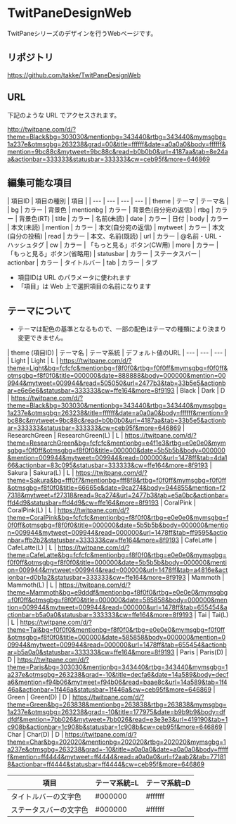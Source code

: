 # TwitPaneDesignWeb

TwitPaneシリーズのデザインを行うWebページです。

## リポジトリ

https://github.com/takke/TwitPaneDesignWeb

## URL

下記のような URL でアクセスされます。

http://twitpane.com/d/?theme=Black&bg=303030&mentionbg=343440&rtbg=343440&mymsgbg=1a237e&otmsgbg=263238&grad=00&title=ffffff&date=a0a0a0&body=ffffff&mention=9bc88c&mytweet=9bc88c&read=b0b0b0&url=4187aa&tab=8e24aa&actionbar=333333&statusbar=333333&cw=ceb95f&more=646869

## 編集可能な項目

| 項目ID | 項目の種別 | 項目 |
| --- | --- | --- | --- |
| theme     | テーマ | テーマ名 |
| bg        | カラー | 背景色
| mentionbg | カラー | 背景色(自分宛の返信)
| rtbg      | カラー | 背景色(RT)
| title     | カラー | 名前(未読)
| date      | カラー | 日付
| body      | カラー | 本文(未読)
| mention   | カラー | 本文(自分宛の返信)
| mytweet   | カラー | 本文(自分の投稿)
| read      | カラー | 本文、名前(既読)
| url       | カラー | @名前・URL・ハッシュタグ
| cw        | カラー | 「もっと見る」ボタン(CW用)
| more      | カラー | 「もっと見る」ボタン(省略用)
| statusbar | カラー | ステータスバー
| actionbar | カラー | タイトルバー
| tab       | カラー | タブ

- 項目IDは URL のパラメータに使われます
- 「項目」は Web 上で選択項目の名前になります

## テーマについて

- テーマは配色の基準となるもので、一部の配色はテーマの種類により決まり変更できません。

| theme (項目ID) | テーマ名 | テーマ系統 | デフォルト値のURL
| --- | --- | --- |
| Light          | Light                 | L | https://twitpane.com/d/?theme=Light&bg=fcfcfc&mentionbg=f8f0f0&rtbg=f0f0ff&mymsgbg=f0f0ff&otmsgbg=f8f0f0&title=000000&date=888888&body=000000&mention=009944&mytweet=009944&read=505050&url=2477b3&tab=33b5e5&actionbar=e6e6e6&statusbar=333333&cw=ffe164&more=8f9193
| Black          | Dark                  | D | https://twitpane.com/d/?theme=Black&bg=303030&mentionbg=343440&rtbg=343440&mymsgbg=1a237e&otmsgbg=263238&title=ffffff&date=a0a0a0&body=ffffff&mention=9bc88c&mytweet=9bc88c&read=b0b0b0&url=4187aa&tab=33b5e5&actionbar=333333&statusbar=333333&cw=ceb95f&more=646869
| ResearchGreen  | ResearchGreen(L)      | L | https://twitpane.com/d/?theme=ResearchGreen&bg=fcfcfc&mentionbg=e4f1e3&rtbg=e0e0e0&mymsgbg=f0f0ff&otmsgbg=f8f0f0&title=000000&date=5b5b5b&body=000000&mention=009944&mytweet=009944&read=000000&url=1478ff&tab=4da166&actionbar=83c095&statusbar=333333&cw=ffe164&more=8f9193
| Sakura         | Sakura(L)             | L | https://twitpane.com/d/?theme=Sakura&bg=fff0f7&mentionbg=fff8f8&rtbg=f0f0ff&mymsgbg=f0f0ff&otmsgbg=f8f0f0&title=66665e&date=9ca274&body=944855&mention=f27318&mytweet=f27318&read=9ca274&url=2477b3&tab=e5a0bc&actionbar=ffd4d9&statusbar=ffd4d9&cw=ffe164&more=8f9193
| CoralPink      | CoralPink(L)          | L | https://twitpane.com/d/?theme=CoralPink&bg=fcfcfc&mentionbg=f8f0f0&rtbg=e0e0e0&mymsgbg=f0f0ff&otmsgbg=f8f0f0&title=000000&date=5b5b5b&body=000000&mention=009944&mytweet=009944&read=000000&url=1478ff&tab=ff9595&actionbar=ffb2b2&statusbar=333333&cw=ffe164&more=8f9193
| CafeLatte      | CafeLatte(L)          | L | https://twitpane.com/d/?theme=CafeLatte&bg=fcfcfc&mentionbg=f8f0f0&rtbg=e0e0e0&mymsgbg=f0f0ff&otmsgbg=f8f0f0&title=000000&date=5b5b5b&body=000000&mention=009944&mytweet=009944&read=000000&url=1478ff&tab=a4816e&actionbar=d0b1a2&statusbar=333333&cw=ffe164&more=8f9193
| Mammoth        | Mammoth(L)            | L | https://twitpane.com/d/?theme=Mammoth&bg=e9dddf&mentionbg=f8f0f0&rtbg=e0e0e0&mymsgbg=f0f0ff&otmsgbg=f8f0f0&title=000000&date=585858&body=000000&mention=009944&mytweet=009944&read=000000&url=1478ff&tab=655454&actionbar=b5a0a0&statusbar=333333&cw=ffe164&more=8f9193
| Tai            | Tai(L)                | L | https://twitpane.com/d/?theme=Tai&bg=f0f0f0&mentionbg=f8f0f0&rtbg=e0e0e0&mymsgbg=f0f0ff&otmsgbg=f8f0f0&title=000000&date=585858&body=000000&mention=009944&mytweet=009944&read=000000&url=1478ff&tab=655454&actionbar=b5a0a0&statusbar=333333&cw=ffe164&more=8f9193
| Paris          | Paris(D)              | D | https://twitpane.com/d/?theme=Paris&bg=303030&mentionbg=343440&rtbg=343440&mymsgbg=1a237e&otmsgbg=263238&grad=-10&title=decfa6&date=14a589&body=decfa6&mention=f94b06&mytweet=f94b06&read=baae8c&url=14a589&tab=1f446a&actionbar=1f446a&statusbar=1f446a&cw=ceb95f&more=646869
| Green          | Green(D)              | D | https://twitpane.com/d/?theme=Green&bg=263838&mentionbg=263838&rtbg=263838&mymsgbg=1a237e&otmsgbg=263238&grad=-10&title=177975&date=b9b9b9&body=dfdfdf&mention=7bb026&mytweet=7bb026&read=e3e3e3&url=419190&tab=1c908b&actionbar=1c908b&statusbar=1c908b&cw=ceb95f&more=646869
| Char           | Char(D)               | D | https://twitpane.com/d/?theme=Char&bg=202020&mentionbg=202020&rtbg=202020&mymsgbg=1a237e&otmsgbg=263238&grad=-10&title=a0a0a0&date=a0a0a0&body=ffffff&mention=ff4444&mytweet=ff4444&read=a0a0a0&url=f2aab2&tab=771818&actionbar=ff4444&statusbar=ff4444&cw=ceb95f&more=646869

| 項目 | テーマ系統=L | テーマ系統=D |
| --- | --- | ---
| タイトルバーの文字色 | #000000 | #ffffff
| ステータスバーの文字色 | #000000 | #ffffff
